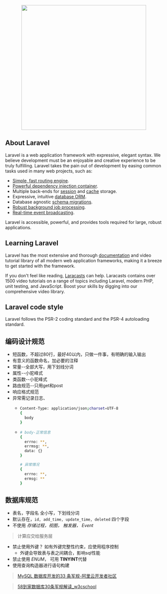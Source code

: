 <p align="center"><a href="https://laravel.com" target="_blank"><img src="https://raw.githubusercontent.com/laravel/art/master/logo-lockup/5%20SVG/2%20CMYK/1%20Full%20Color/laravel-logolockup-cmyk-red.svg" width="400"></a></p>

<!-- <p align="center">
<a href="https://travis-ci.org/laravel/framework"><img src="https://travis-ci.org/laravel/framework.svg" alt="Build Status"></a>
<a href="https://packagist.org/packages/laravel/framework"><img src="https://img.shields.io/packagist/dt/laravel/framework" alt="Total Downloads"></a>
<a href="https://packagist.org/packages/laravel/framework"><img src="https://img.shields.io/packagist/v/laravel/framework" alt="Latest Stable Version"></a>
<a href="https://packagist.org/packages/laravel/framework"><img src="https://img.shields.io/packagist/l/laravel/framework" alt="License"></a>
</p> -->

## About Laravel

Laravel is a web application framework with expressive, elegant syntax. We believe development must be an enjoyable and creative experience to be truly fulfilling. Laravel takes the pain out of development by easing common tasks used in many web projects, such as:

- [Simple, fast routing engine](https://laravel.com/docs/routing).
- [Powerful dependency injection container](https://laravel.com/docs/container).
- Multiple back-ends for [session](https://laravel.com/docs/session) and [cache](https://laravel.com/docs/cache) storage.
- Expressive, intuitive [database ORM](https://laravel.com/docs/eloquent).
- Database agnostic [schema migrations](https://laravel.com/docs/migrations).
- [Robust background job processing](https://laravel.com/docs/queues).
- [Real-time event broadcasting](https://laravel.com/docs/broadcasting).

Laravel is accessible, powerful, and provides tools required for large, robust applications.

## Learning Laravel

Laravel has the most extensive and thorough [documentation](https://laravel.com/docs) and video tutorial library of all modern web application frameworks, making it a breeze to get started with the framework.

If you don't feel like reading, [Laracasts](https://laracasts.com) can help. Laracasts contains over 1500 video tutorials on a range of topics including Laravel, modern PHP, unit testing, and JavaScript. Boost your skills by digging into our comprehensive video library.

## Laravel code style

Laravel follows the PSR-2 coding standard and the PSR-4 autoloading standard.


## 编码设计规范
- 短函数，不超过80行，最好40以内，只做一件事，有明确的输入输出
- 有意义的函数命名，加必要的注释
- 常量--全部大写，用下划线分词
- 属性--小驼峰式
- 类函数--小驼峰式
- 路由规范--只用get和post
- 响应格式规范
- 异常需记录日志、
  - ```bash
    Content-Type: application/json;charset=UTF-8
    {
      body
    }
  - ```bash
    # body-正常信息
    {
      errno: **,
      errmsg: **,
      data: {}
    }

    # 异常情况
    {
      errno: **,
      ermsg: **
    }

## 数据库规范

- 表名，字段名 全小写，下划线分词
- 默认存在，``id, add_time, update_time, deleted`` 四个字段
- 不使用 *存储过程，视图， 触发器， Event*

> 计算应交给服务层

- 禁止使用外键？ 如有外键完整性约束，应使用程序控制
  - 外键会导致表与表之间耦合，影响sql性能
- 禁止使用 *ENUM*， 可用 **TINYINT**代替
- 使用查询构造器进行语句构建

> [MySQL 数据库开发的33 条军规-阿里云开发者社区](https://developer.aliyun.com/article/766254)

> [58到家数据库30条军规解读_w3cschool](https://www.w3cschool.cn/architectroad/architectroad-58-home-database-rules.html)